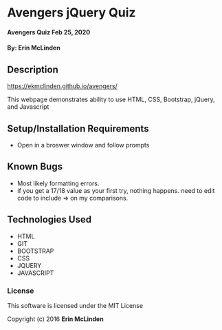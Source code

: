# Avengers jQuery Quiz

#### Avengers Quiz Feb 25, 2020

#### By: **Erin McLinden**

## Description

https://ekmclinden.github.io/avengers/

This webpage demonstrates ability to use HTML, CSS, Bootstrap, jQuery, and Javascript

## Setup/Installation Requirements

* Open in a broswer window and follow prompts

## Known Bugs

* Most likely formatting errors.
* if you get a 17/18 value as your first try, nothing happens. need to edit code to include => on my comparisons. 


## Technologies Used

* HTML
* GIT
* BOOTSTRAP
* CSS
* JQUERY
* JAVASCRIPT
### License

This software is licensed under the MIT License

Copyright (c) 2016 **Erin McLinden**
